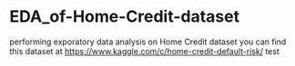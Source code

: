 # EDA_of-Home-Credit-dataset
performing exporatory data analysis on  Home Credit dataset you can find this dataset at
https://www.kaggle.com/c/home-credit-default-risk/
test 
